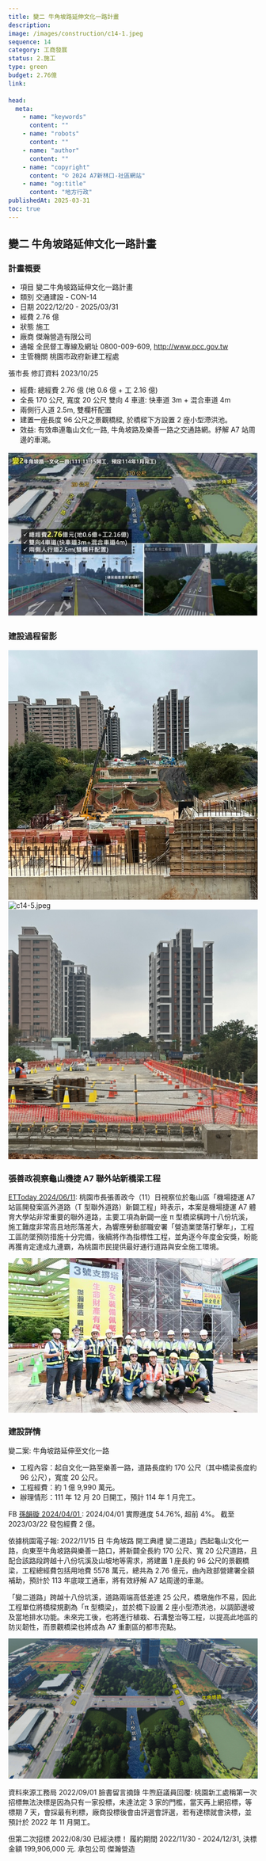 ```yaml
---
title: 變二 牛角坡路延伸文化一路計畫
description:
image: /images/construction/c14-1.jpeg
sequence: 14
category: 工商發展
status: 2.施工
type: green
budget: 2.76億
link:

head:
  meta:
    - name: "keywords"
      content: ""
    - name: "robots"
      content: ""
    - name: "author"
      content: ""
    - name: "copyright"
      content: "© 2024 A7新林口-社區網站"
    - name: "og:title"
      content: "地方行政"
publishedAt: 2025-03-31
toc: true
---
```


## 變二 牛角坡路延伸文化一路計畫

### 計畫概要

- 項目 變二牛角坡路延伸文化一路計畫
- 類別 交通建設 - CON-14
- 日期 2022/12/20 - 2025/03/31
- 經費 2.76 億
- 狀態 施工
- 廠商 傑瀚營造有限公司
- 通報 全民督工專線及網址 0800-009-609, http://www.pcc.gov.tw
- 主管機關 桃園市政府新建工程處

張市長 修訂資料 2023/10/25

- 經費: 總經費 2.76 億 (地 0.6 億 + 工 2.16 億)
- 全長 170 公尺, 寬度 20 公尺 雙向 4 車道: 快車道 3m + 混合車道 4m
- 兩側行人道 2.5m, 雙欄杆配置
- 建置一座長度 96 公尺之景觀橋樑, 於橋樑下方設置 2 座小型滯洪池。
- 效益: 有效串連龜山文化一路, 牛角坡路及樂善一路之交通路網。紓解 A7 站周邊的車潮。

![c14-1.jpeg](/images/construction/c14-1.jpeg)

### 建設過程留影

![c14-1.jpeg](/images/construction/c14-4.jpeg)
![c14-5.jpeg](/images/construction/c14-5.jpeg)
![c14-8.jpeg](/images/construction/c14-8.jpeg)

### 張善政視察龜山機捷 A7 聯外站新橋梁工程

<a href="https://www.ettoday.net/news/20240611/2756211.htm#ixzz8ctTp35lF">ETToday 2024/06/11</a>:
桃園市長張善政今（11）日視察位於龜山區「機場捷運 A7 站區開發案區外道路（T 型聯外道路）新闢工程」時表示，本案是機場捷運 A7 體育大學站非常重要的聯外道路，主要工項為新闢一座 π 型橋梁橫跨十八份坑溪，施工難度非常高且地形落差大，為響應勞動部職安署「營造業墜落打擊年」，工程工區防墜預防措施十分完備，後續將作為指標性工程，並角逐今年度金安獎，盼能再獲肯定達成九連霸，為桃園市民提供最好通行道路與安全施工環境。

![c14-3.jpeg](/images/construction/c14-3.jpeg)

### 建設詳情

變二案: 牛角坡路延伸至文化一路

- 工程內容：起自文化一路至樂善一路，道路長度約 170 公尺（其中橋梁長度約 96 公尺），寬度 20 公尺。
- 工程經費：約 1 億 9,990 萬元。
- 辦理情形：111 年 12 月 20 日開工，預計 114 年 1 月完工。

FB <a href="https://www.facebook.com/sun0976315743/posts/pfbid0u8pD1z5ui7oFYY5C6Tpu6rDm12FzAHVuT4uAfEgT3dQ4bhaFGqv7fU3uqT8RyN22l">孫韻璇 2024/04/01 </a>: 2024/04/01 實際進度 54.76%, 超前 4%。 截至 2023/03/22 發包經費 2 億。

依據桃園電子報: 2022/11/15 日 牛角坡路 開工典禮
變二道路」西起龜山文化一路，向東至牛角坡路與樂善一路口，將新闢全長約 170 公尺、寬 20 公尺道路，且配合該路段跨越十八份坑溪及山坡地等需求，將建置 1 座長約 96 公尺的景觀橋梁，工程總經費包括用地費 5578 萬元，總共為 2.76 億元，由內政部營建署全額補助，預計於 113 年底竣工通車，將有效紓解 A7 站周邊的車潮。

「變二道路」跨越十八份坑溪，道路兩端高低差達 25 公尺，橋墩施作不易，因此工程單位將橋樑規劃為「π 型橋梁」，並於橋下設置 2 座小型滯洪池，以調節邊坡及當地排水功能。未來完工後，也將進行植栽、石溝整治等工程，以提高此地區的防災韌性，而景觀橋梁也將成為 A7 重劃區的都市亮點。

![c14-2.jpeg](/images/construction/c14-2.jpeg)

資料來源工務局
2022/09/01 臉書留言摘錄 牛煦庭議員回覆: 桃園新工處稱第一次招標無法決標是因為只有一家投標，未達法定 3 家的門檻，當天再上網招標，等標期 7 天，會採最有利標，廠商投標後會由評選會評選，若有達標就會決標，並預計於 2022 年 11 月開工。

但第二次招標 2022/08/30 已經決標！ 履約期間 2022/11/30 - 2024/12/31, 決標金額 199,906,000 元. 承包公司 傑瀚營造

